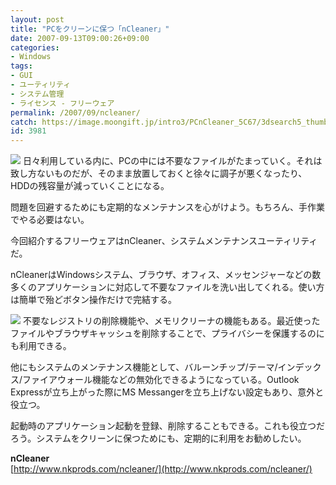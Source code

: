 ```yaml
---
layout: post
title: "PCをクリーンに保つ「nCleaner」"
date: 2007-09-13T09:00:26+09:00
categories:
- Windows
tags: 
- GUI
- ユーティリティ
- システム管理
- ライセンス - フリーウェア
permalink: /2007/09/ncleaner/
catch: https://image.moongift.jp/intro3/PCnCleaner_5C67/3dsearch5_thumb.png
id: 3981
---
```

[![](https://image.moongift.jp/intro3/PCnCleaner_5C67/3dsearch6_thumb.png)](https://image.moongift.jp/intro3/PCnCleaner_5C67/3dsearch62.png) 日々利用している内に、PCの中には不要なファイルがたまっていく。それは致し方ないものだが、そのまま放置しておくと徐々に調子が悪くなったり、HDDの残容量が減っていくことになる。   
  
問題を回避するためにも定期的なメンテナンスを心がけよう。もちろん、手作業でやる必要はない。   
  
今回紹介するフリーウェアはnCleaner、システムメンテナンスユーティリティだ。   
  
<!--more-->  
  
nCleanerはWindowsシステム、ブラウザ、オフィス、メッセンジャーなどの数多くのアプリケーションに対応して不要なファイルを洗い出してくれる。使い方は簡単で殆どボタン操作だけで完結する。   
  
[![](https://image.moongift.jp/intro3/PCnCleaner_5C67/3dsearch5_thumb.png)](https://image.moongift.jp/intro3/PCnCleaner_5C67/3dsearch52.png) 不要なレジストリの削除機能や、メモリクリーナの機能もある。最近使ったファイルやブラウザキャッシュを削除することで、プライバシーを保護するのにも利用できる。   
  
他にもシステムのメンテナンス機能として、バルーンチップ/テーマ/インデックス/ファイアウォール機能などの無効化できるようになっている。Outlook Expressが立ち上がった際にMS Messangerを立ち上げない設定もあり、意外と役立つ。   
  
起動時のアプリケーション起動を登録、削除することもできる。これも役立つだろう。システムをクリーンに保つためにも、定期的に利用をお勧めしたい。   
  
**nCleaner**  
[http://www.nkprods.com/ncleaner/](http://www.nkprods.com/ncleaner/)